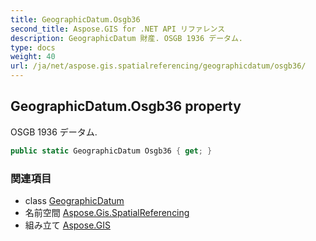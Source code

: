 ```yaml
---
title: GeographicDatum.Osgb36
second_title: Aspose.GIS for .NET API リファレンス
description: GeographicDatum 財産. OSGB 1936 データム.
type: docs
weight: 40
url: /ja/net/aspose.gis.spatialreferencing/geographicdatum/osgb36/
---
```

## GeographicDatum.Osgb36 property

OSGB 1936 データム.

```csharp
public static GeographicDatum Osgb36 { get; }
```

### 関連項目

* class [GeographicDatum](../)
* 名前空間 [Aspose.Gis.SpatialReferencing](../../geographicdatum/)
* 組み立て [Aspose.GIS](../../../)


